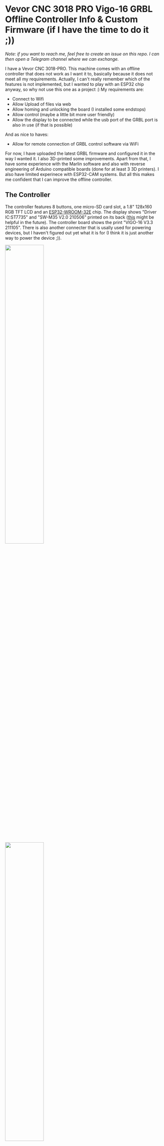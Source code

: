 # Vevor CNC 3018 PRO Vigo-16 GRBL Offline Controller Info &amp; Custom Firmware (if I have the time to do it ;))

*Note: if you want to reach me, feel free to create an issue on this repo. I can then open a Telegram channel where we can exchange.*

I have a Vevor CNC 3018-PRO. This machine comes with an offline controller that does not work as I want it to, basically because it does not meet all my requirements. Actually, I can't really remember which of the features is not implemented, but I wanted to play with an ESP32 chip anyway, so why not use this one as a project :) My requirements are:

* Connect to Wifi
* Allow Upload of files via web
* Allow homing and unlocking the board (I installed some endstops)
* Allow control (maybe a little bit more user friendly)
* Allow the display to be connected while the usb port of the GRBL port is also in use (if that is possible)

And as nice to haves:

* Allow for remote connection of GRBL control software via WiFi

For now, I have uploaded the latest GRBL firmware and configured it in the way I wanted it. I also 3D-printed some improvements. Apart from that, I have some experience with the Marlin software and also with reverse engineering of Arduino compatible boards (done for at least 3 3D printers). I also have limited experinece with ESP32-CAM systems. But all this makes me confident that I can improve the offline controller.

## The Controller

The controller features 8 buttons, one micro-SD card slot, a 1.8" 128x160 RGB TFT LCD and an [ESP32-WROOM-32E](https://www.espressif.com/sites/default/files/documentation/esp32-wroom-32e_esp32-wroom-32ue_datasheet_en.pdf) chip. The display shows "Driver IC:ST7735" and "SW-M35 V2.0 210506" printed on its back ([this](https://techoverflow.net/2023/05/30/minimal-esp32-platformio-128x160px-tft-display-example-using-adafruit-st7735/) might be helpful in the future). The controller board shows the print "VIGO-16 V3.3 211105". There is also another connecter that is usally used for powering devices, but I haven't figured out yet what it is for (I think it is just another way to power the device ;)).

<image src="images/Board-with-Display.jpg" width="50%" />
<image src="images/Board-with-Display-Back.jpg" width="50%" />
<image src="images/Board-with-ESP32-WROOM-32E.jpg" width="50%" />

### Connecting the controller

I first idea was to maybe use the cable connection to connect to the board. However, there is another connector on the board named P3 that features 5 pins. I soldered some metal pins to the conenctor to be able to use them. After that, I tried to connect a USB connector directly to the pins. For that I tested which bpin is GND (left-most pin is GND, right-most is nost likely 5V, I guessed). When connected to a PC, the device starts, but no device is recognized on the PC. My theory at this point: the board does not have an integrated USB-to-serial converter.

I measured that one of the pins is connected to the TXD 0 pin of the ESP chip ([see pinout here](https://mischianti.org/2021/05/26/esp32-wroom-32-high-resolution-pinout-and-specs/) and [data sheet here](https://www.espressif.com/sites/default/files/documentation/esp32-wroom-32e_esp32-wroom-32ue_datasheet_en.pdf)). This seemed to confirm my guess. This now leaves me with several options that I think I could try:

* use an USB-to-serial converter I bought a while ago to debug serial connections
* try use an USB ASP/ISP device (would that work?)
* try to use the ESP32-CAM-MB board that came with my ESP32-CAM devices

I went for the last option as I thought this setup was already very close to the setup I expected to work.

<image src="images/ESP32-CAM-MB.jpg" width="50%" />

The first thing I want to do is store a backup of the flash on the chip so I can restore the original firmware (so I don't end up with an unsable display during the development process). On [Youtube](https://www.youtube.com/watch?v=2GwzbBn7uRw) I found a video on how to backup an ESP32. However, I only used the first few minutes to start my work. In there he basically explains on how to find the right commands via ArduinoIDE to use the `esptool` to dump the flash. This is done by configuring the ArduinoIDE correctly for an ESP32 board and run the upload with the USB-to-serial device connected, but without an ESP32 board connected.

Next, I had to figure out which pins are connected to what. The ESP32-CAM-MB connects to the back of the [ESP32-CAM](https://mischianti.org/2021/09/02/esp32-cam-high-resolution-pinout-and-specs/) module. Based on this I figured out the connections (pins numbers from left to right on the VIGO-16 board):

1. GND -> second pin from top left
2. Reset -> bottom right pin
3. TX -> second pin from bottom right
4. RX -> third pin from bottom right
5. 5V -> top left pin

<image src="images/USB-Connector-Display.jpg" width="50%" />
<image src="images/USB-Connector-ESP32-CAM-MB.jpg" width="50%" />

This connection allows for automatic reset via the ESP32-CAM-MB. Now I tried to determine the ESP32 system info for the connected board, but the `esptool` reported that the device was in the wrong boot mode. From the ESP32-CAM modules I know that a specific button has to be pressed to put the board into upload mode. With my multimeter I could find that the ESC button on the VIGO-16 board is connected to `GPIO0`. After keeping the ESC button pressed during conenction, the `esptool` can finally connect to the chip.

### Making a Backup

First, I need to find out which kind of chip is used. I ran the following command (use the COM port you have; as you can see, I use Windows BTW ;) Should work similarly on Linux):

```
esptool.exe --port "COM8" flash_id
```

The output is:

```
esptool.py v4.5.1
Serial port COM8
Connecting............
Detecting chip type... Unsupported detection protocol, switching and trying again...
Connecting....
Detecting chip type... ESP32
Chip is ESP32-D0WD-V3 (revision v3.0)
Features: WiFi, BT, Dual Core, 240MHz, VRef calibration in efuse, Coding Scheme None
Crystal is 40MHz
MAC: xx:xx:xx:xx:xx:xx (replaced)
Uploading stub...
Running stub...
Stub running...
Manufacturer: 20
Device: 4016
Detected flash size: 4MB
Hard resetting via RTS pin...
```

This gives me the info that I need to pull a backup: the flash size. With this, I can pull the backup of the chip with the followin command:

```
esptool.exe --chip esp32 --port "COM8" --baud 921600 read_flash 0 0x400000 flash_contents.bin
```

The resulting file can be found in the "backup" folder (I created two additional backups, just to be sure ;)).

### Restoring a Backup

Then, I tried to restore the backup. This is done via this command:

```
esptool.exe --chip esp32 --port "COM8" --baud 921600  --before default_reset --after hard_reset write_flash  -z --flash_mode dio --flash_freq 40m --flash_size detect 0x0 flash_contents.bin
```

This worked for me, the display seems to work as before. Hence, I am now safe to run another software on the system I just need to start implementing :)

## Display connection

To configure the connection to the display correctly, I need to figure out the connections of the pins first. Then, I also need to understand how the configuration of the display libraries work. I measured the pins of the display and this is the result and added the pin descriptions that are very hard to read from the LCD board (LCD1 pins from top to bottom seen from the top of the controller board):

1. BLK -> via R19 to pin 28 -> GPIO 17 (Backlight)
2. CS  -> via R8 to pin 23  -> GPIO 15 (Chip Select/Slave Select)
3. D/C -> via R7 to pin 14  -> GPIO 12 (Data/Command; =RS Register Select?)
4. RES -> via R6 to pin 24  -> GPIO  2
5. SDA -> via R5 to pin 13  -> GPIO 14 (SPI Data; connect to MOSI?)
6. SCL -> via R4 to pin 16  -> GPIO 13 (SPI Clock)
7. VCC
8. GND

## Programming the ESP32

I created a simple "Hello World!" example for the ESP32 in basically no time and it was running sucessfully. While uploading the program to the ESP32 worked, I couldn't see any output when connecting the serial monitor. A little googeling helped me to figure out the correct settings in the PlatformIO ini file.

### Controlling the Display

My next goal then was to show some output on the display to give me some feedback (beside the serial monitor that I can use for this). However, I had a steep learning curve to tackle at this point. I tried to simply use the pin numbers from the sites linked above. No luck. The numbers in the black squares in the picture from `mischianti.org` didn't work and neither did the pin numbers from the data sheet. Sometimes the display flickered and I heard something coming from the speaker, but the display did not show anything. This led me to two ideas:

1. the pins could be incorrect (but I verified them again with my multimeter)
2. maybe the default pin settings of the ESP32 variant I am using are conflicting with my setup

First, I introduced my own variant of the ESP32 so I would be able to define all the pins to my requirements. Figuring out how this works was not that easy, but my default program worked even after using my own variant. Then, I tried to connect to the display again, again with no luck.

This led me to read something about the different communication methods of an ESP32: I2C and SPI. After understanding the difference and seeing that the display was basically connected to one of the SPI interfaces (HSPI), I was rather sure that I have to configure the SPI correctly to communicate with the display.

While trying to set the correct pins in the `pins_arduino.h` of my variant, I recognized that the pins that are mentioned there are actually not pins, but GPIO numbers. That one was a hard learning for me. The default RX/TX settings finally lead me to this idea and after setting the correct GPIOs for the SPI and also setting the right GPIOs for the display in the library I use, the display finally works!

Next steps:

1. make the speaker work
2. make the SD card reader work
3. make the buttons work
4. make the Wifi (and Bluetooth?) work
5. connect to the GRBL board via serial connection
6. implement nice menus etc.

### Controlling the Speaker

There is a small speaker that could provide some feedback as well. And after connecting the display maybe this a simpler task with a "low hanging fruit" :) I knew there was a speaker, but I didn't know where it was located and I did not know how the component looked like. Nevertheless, I found the speaker and via some electronic parts (Q3 and R25) it is connected to pin 33 (GPIO 21). Maybe this is good starting point.

Actually, implementing the speaker was really easy. With some googeling I found a nice `pitches.h` file that can be used with the standard Arduino `tones()` function. Now, I can also give audio feedback.

Next steps:

1. ~~make the speaker work~~
2. make the SD card reader work
3. make the buttons work
4. make the Wifi (and Bluetooth?) work
5. connect to the GRBL board via serial connection
6. implement nice menus etc.

### Accessing the microSD card

As always, figuring out the pin connections (from left to right):

1. unused? (SD: Card Inserted = GND)
2. unused            (SD pin 8) 
3. pin 31 -> GPIO 19 (SD pin 7: Data Out)
4. GND               (SD pin 6)
5. pin 30 -> GPIO 18 (SD pin 5: Serial Clock)
6. VCC               (SD pin 4)
7. pin 37 -> GPIO 23 (SD pin 3: Data In)
8. pin 29 -> GPIO  5 (SD pin 2: Chip Select)
9. unused            (SD pin 1)

The pins (in reverse order, pin 1 is the "card in" signal, which is pulled to GND if card is inserted) correspond the different microSD contacts as shown [here](https://mischianti.org/2021/03/28/how-to-use-sd-card-with-esp32-2/). The pin connections seem to indicate that the second SPI interface (VSPI) is used for the SD card access.

I had the feeling that I should be using the VSPI as the default and set up the HSPI specifically of the TFT. I had to figure out how to set up the second SPI as I didn't find any indication that two SPIs are instantiated by default.

After I got the HSPI for the SPI switched over to manual setup, I followed the abovementioned guide to run some basic SD card access steps. All worked well as now the default SPI is VSPI (to wich the SD card reader is attached). Listing the files worked flawlessly.

Next steps:

1. ~~make the speaker work~~
2. ~~make the SD card reader work~~
3. make the buttons work
4. make the Wifi (and Bluetooth?) work
5. connect to the GRBL board via serial connection
6. implement nice menus etc.

### Reading the buttons

The button pins are as follows:

* +X  -> pin  4 -> GPIO 36
* -X  -> pin  5 -> GPIO 39
* +Y  -> pin  6 -> GPIO 34
* -Y  -> pin  7 -> GPIO 35
* SET -> pin  8 -> GPIO 32
* +Z  -> pin 10 -> GPIO 25
* -Z  -> pin 11 -> GPIO 26
* ESC -> pin 25 -> GPIO  0

With this information I tried to figure out how to react to button presses wihtout having to regularly poll the button state. This is possible with external interrupts as shown [here](https://microcontrollerslab.com/esp32-external-interrupts-tutorial-arduino-ide/). With some macro-magic and a debouncing library I added all the button code. This currently supports single, double and long press. There is another example [here](https://forum.arduino.cc/t/adding-a-double-click-case-statement/283504) that does not use interrupts. Maybe I have to look at this later.

Next steps:

1. ~~make the speaker work~~
2. ~~make the SD card reader work~~
3. ~~make the buttons work~~
4. make the Wifi (and Bluetooth?) work
5. connect to the GRBL board via serial connection
6. implement nice menus etc.

### Wifi Connection

For connecting the WiFi I used [this tutorial](https://randomnerdtutorials.com/esp32-useful-wi-fi-functions-arduino/). AP mode as well as STA mode work like a charm. There is also some information about reacting to WiFi events, which seems quite useful. I also saw that if I want to use both the AP and the STA mode at the same time [I need to determine the channel of the WiFi STA I want to use first and then prepare the AP with that channel for it to be able to work](https://forum.arduino.cc/t/esp8266-wifi_ap_sta-mode-wie-richtig-benutzen/556529/9).

I didn't bother about Bluetooth right now, as I currently don't see any real requirement apart from mobile app development (which I currently don't want to dig into).

#### Intermezzo: Web Server

I definitely want to run a webserver on the ESP32 to be able to upload files through the server to the SD card and ideally to directly communicate with the server via a simulated COM port. On the client side I might be able to use the software from [this](https://tibbo.com/soi/software.html) page for the connection with Windows and Linux.

For the an asynchronous server I found [this page](https://myhomethings.eu/de/esp32-asynchroner-webserver/) with a simple introduction. However, I think I'll have to implement a more capable system that is comparable to the [ESP3D project](https://github.com/luc-github/ESP3D). I think I might have to borrow some of the ideas from there to speed up my project. While looking at that project, I also found the [FludiNC](https://github.com/bdring/FluidNC) project, which sounds also very interesting (although I'm not going to switch my CNC and laser controller boards for an ESP32 anytime soon).

No implementation as of yet... But I recognized that the size of the image is already 805177 bytes of 1310720. I guess I will have to resize the partitions or store some data somewhere else to make use of the 4MB size of the ESP32 flash. Or maybe this is actually the limit?

Next steps:

1. ~~make the speaker work~~
2. ~~make the SD card reader work~~
3. ~~make the buttons work~~
4. ~~make the Wifi (and Bluetooth?) work~~
5. connect to the GRBL board via serial connection
6. implement nice menus etc.

### Connecting to the GRBL board

I have a spare GRBL board that can be used for my laser cutter. I think the Vevor CNC board will have a similar serial connection. Hence, I tried to derive the correct pins of the connector from the [board details](https://github.com/makerbase-mks/MKS-DLC/tree/master/hardware/MKS%20DLC%20V2.1_001), which show the pinout.

Based on this and looking at the connection cable, I would assume the following pin connection setup (looking at the port from the front):

```
1 3 5 7
2 4 6 8
```

* 1 (not connected)
* 2 TX  -> via R38 to pin 12       -> GPIO 27
* 3 RST -> via Q1 and R1 to pin 36 -> GPIO 22
* 4 RX  -> via R37 to pin 9        -> GPIO 33
* 5+6 GND
* 7+8 5V

I didn't find any connection to pin 1, but if these pin connections are correct, then the pinout from the offline controller board should be exactly the same as on the GRBL board (with TX and RX being switched).

I am not sure why pin 3 is connected to Q1, but I would expect that this allows for e.g. a reset of the GRBL board or similar. Indeed, if I pull up GPIO 22, pin 3 of the connector is connected to GND. I will have to test with the Vevor board whether this pull-down has any effect.

I checked the behavior of the CNC if I pull the pin to GND manually. Indeed, the CNC is reset. Also, if one of the CNC endstops is hit during the CNC process, the display (with the original firmware) shows an alarm and offers to reset the GRBL board. I guess this is the functionality that they implemented.

## Current Display and Web Views

### Display Views
<image src="images/Display-Boot.jpg" width="30%" />
<image src="images/Display-Home.jpg" width="30%" />
<image src="images/Display-Move.jpg" width="30%" />
<image src="images/Display-SPN.jpg" width="30%" />
<image src="images/Display-Alarm.jpg" width="30%" />
<image src="images/Display-Files.jpg" width="30%" />
<image src="images/Display-Run.jpg" width="30%" />
<image src="images/Display-Settings.jpg" width="30%" />
<image src="images/Display-About.jpg" width="30%" />

### Web Views
<image src="images/Web-Control.jpg" width="30%" />
<image src="images/Web-Files.jpg" width="30%" />
<image src="images/Web-Print.jpg" width="30%" />
<image src="images/Web-Running.jpg" width="30%" />
<image src="images/Web-Settings.jpg" width="30%" />
<image src="images/Web-About.jpg" width="30%" />

## Implementation

### First Steps

After preparing the knowledge I needed about the offline controller, I wanted to start implementing the boot screen. For doing that, I took a Vevor image from the internet, altered it a little bit to look similar to the old image and then converted it to an `.h` file to be able to draw it. I used [this online converter](http://www.rinkydinkelectronics.com/t_imageconverter565.php) and [this software](https://sourceforge.net/projects/lcd-image-converter/) to convert the image into the required format.

While doing so I recognized that the display didn't show the right colors, but inverted some of them. According to my Google search, this is caused by the incorrect setup of the graphics library. The bad thing: if I configured the library to show the colors correctly, the column and row offsets of the pixels where incorrect. Setting the column and row offset, however, is done via a protected method on the library class. So I had to derive my own class of the graphics library that acually does what I want: correct colors AND correct offsets.

After fixing this, I was able to show the bitmap as I wanted. I also had to fix the initialization of the speaker stuff, as it produced an error message.

### Basic Connection to the GRBL Board

After setting the correct RX/TX pins for the second serial, I am able to connect my serial monitor via the display to the GRBL contoller. By just pushing everything that is received via one serial to the other, I am able to controle the GRBL board directly. During my tests I also checked whether it is possible to use the USB connection in parallel to the display connection. As soon as the display is connected, the USB connection does not work anymore. No commands are accepted. It seems to me that I need to alter the [GRBL firmware](https://github.com/gnea/grbl) to make use of two ports in parallel (which would be my aim). However, I also read that on some boards the RX/TX pins of the display connector and the USB connector on the GRBL board are actually the same, which would not allow for parallel use.

Next steps:

1. ~~make the speaker work~~
2. ~~make the SD card reader work~~
3. ~~make the buttons work~~
4. ~~make the Wifi (and Bluetooth?) work~~
5. ~~connect to the GRBL board via serial connection~~
6. implement nice menus etc.

### Implementation Planning

Now I am at the point where I need to sketch out how to move forward. There are a lot of things I want to achieve, but of course I don't want to do everything by myself. I'll rather crawl through some implementations from others, think of what I need and integrate the ideas into my own firmware (hoping that it all fits into the 4MB flash size of the chip). I would like to have the following points, and I think I am going to implement them in the following order:

1. WiFi STA and AP in parallel
    * if STA is not connected, start AP anayway
2. configure STA and AP mode over a web interface
3. allow for OTA updates via a web interface

After those, I want the following things in addiotion (unordered for now):

* Web interface for control, files, printing and serial terminal (wifi config and update is ideally already there, see above)
* Web serial connection
* Display implementation for control, files, printing and network info
* (GRBL board topic; maybe not required with web serial connection) allow USB and display in parallel

### Implementation Planning - revised

I fiddled around a little bit with the SPIFFS storage for files and it works really well and easy. While I was implementing that, I decided to change my plan:

1. ~~WiFi STA and AP in parallel~~
    * ~~if STA is not connected, start AP anyway~~ (both already done)
2. implement OTA updates via the web interface
3. configure STA and AP mode over a web interface

I want to switch the two points because of "bootstrapping" reasons. With the OTA update, I will be able to exchange the current app image on the ESP32 easily via the web interface. In the initial phase, I will just create a simple web site (non-compressed html; possibly without CSS) stored on the SPIFFS partition to upload the new image. With that done, I can upload a new app image OTA any time (and I will potentially reduce wear by using a different partition on every update). I expect that the upload process is quite similar for OTA and SPIFFS files.

When this is done, I will create a new web page and a new firmware, that also allows for uploading the web file for the SPIFFS partition. With this, I can exchange the image or the web part whenever I want via the web interface. That sounds very convenient to me. After reading [this](https://randomnerdtutorials.com/esp32-ota-over-the-air-arduino/) solution, I feel I can just use the suggested library and I can be done with mostly everything for the webserver I need in now time. It does not allow for single file upload to SPIFFS, but I can generate the SPIFFS binary file from my VS Code project just fine, so the upload of a bin file is totally sufficient for me.

And wow, this was a quick one. With the [AsyncElegantOTA](https://randomnerdtutorials.com/esp32-ota-over-the-air-arduino/) library, the updates are already working. Looking at the library, the code isn't really that complicated, but I don't mind the small "buy me a coffee" icon on the page for now ;).

### Implementation next steps

Again, I changed my plans a little bit. I'm working very agile ;). I added the menu screen, the control screen and the info screen to the display already. Buttons work on the screens, but not all of them have some logic behind them that has an effect. OTA is working nicely so far. However, sometimes I still need to connect the device to the serial port to flash and monitor it when I run into errors. Didn't happen to often, though, so for now I run the display off an USB charger.

The next steps for me are now:
1. ~~WiFi STA and AP in parallel~~
    * ~~if STA is not connected, start AP anyway~~ (both already done)
2. ~~implement OTA updates via the web interface~~
3. Display implementation for settings (only feed rate and baud rate?)
4. configure STA and AP mode over a web interface

and after that (most likely in this order):

* GRBL board connection
* Web serial connection
* Web interface for control, files, printing and serial terminal (wifi config and update is ideally already there, see above)
* Display implementation for files and printing
* (GRBL board topic; maybe not required with web serial connection) allow USB and display in parallel

### Settings implemented

The settings are now implemented, altough I only implemented feed rate and baud rate (for the serial to the GRBL board). The information is stored in the NVM (non-volatile memory), so it will survive any reboot and update. The only missing thing on the display is the file implementation. However, as this requires some testing with the GRBL board (is this file really processed?), I'm going to push this back a little bit. One idea that I had: maybe if I stop the communication of the serial port to the GRBL board, the board can be connected via USB? This would solve my problem, but I fear that this will not work. As far as I can remember this worked for my Laser cutter, but I'll have to test that with the machine directly. So, next points in the order I see them now:

1. ~~WiFi STA and AP in parallel~~
    * ~~if STA is not connected, start AP anyway~~ (both already done)
2. ~~implement OTA updates via the web interface~~
3. ~~Display implementation for settings (only feed rate and baud rate?)~~
    * ~~maybe add "disconnect" functionality if that frees the USB connection?~~ (does not work)
4. ~~GRBL board connection~~ (done)
    * ~~maybe a good point in time to look also at this: (GRBL board topic; maybe not required with web serial connection) allow USB and display in parallel~~ (seems impossible with my GRBL board as the USB and the display port connect to the same pins of the processor)
5. configure STA and AP mode over a web interface (pushed back)
6. ~~Web serial connection~~ (works, yay! But consumes a lot of processing power making OTA nearly impossible :()
7. Web interface for control, files, printing and serial terminal (wifi config ~~and update~~ (done) is ideally already there, see above)
8. Display implementation for files and printing

NOTE: in the current state the OTA functionality is not really usable. I think I have to change my programming style to consume less resources. That will require some refactoring, I think :(

### Performance increase

Success! After some changes I am now able to quickly upload an OTA update. However, when Candle is connected to the Web Serial Port, the control screen becomes very unresponsive. I think I'll have to look into that later. It works for now, although I have to test "the real thing", i.e. running a gcode file through Candle.

### Preparations for web improvements

I want to use Bootstrap 5 for my web pages, so I downloaded the required CSS files etc. I read [here](https://github.com/me-no-dev/ESPAsyncWebServer/issues/556) that the ESPAsyncWebServer is already capable of serving gzipped files. Hence, I zipped the files I want to serve and I created a `data-unzipped` folder for the files that I will use during web development. In addition to that, I added a `pre` python script that zips the `index.html` automatically whenever a new SPIFFS files is built. Additional files can easily be added, if needed. I got the ideas from [here](https://docs.platformio.org/en/latest/scripting/actions.html) and [here](https://docs.python.org/3/library/gzip.html#examples-of-usage).

## It has been some days...

... but I managed to implement some stuff and I was also able to improve performance a little bit (including by using the two cores of the ESP32 more effectively for the UI and the buttons). Printing via network seems flawlessly possible right now (I use Candle with the Tibbo remote serial software), control via web UI works as well and printing a file from the SD card is also possible. Nevertheless, there are still some things that I might want to implement in the future (most likely with this priority):

1. Files in the Web UI (show files, start file, upload/download/delete files)
2. Implement overrides (feed, rapid, spindle) via display (see [here](https://github.com/gnea/grbl/blob/master/doc/markdown/commands.md#extended-ascii-realtime-command-descriptions))
3. Make file printing better (nicer UI, easier usage and maybe react to GRBL replies?)
4. Implement Web UI settings

## Later

* ~~[partition tables and embedding binary data](https://docs.platformio.org/en/latest/platforms/espressif32.html#partition-tables), see also [here](https://community.platformio.org/t/unable-to-build-and-upload-spiffs-filesystem-image-with-framework-esp-idf/17820/2) and [here](https://github.com/espressif/arduino-esp32/blob/master/tools/partitions/default.csv)~~
* ~~[OTA updates](https://randomnerdtutorials.com/esp32-over-the-air-ota-programming/) and [AsyncElegantOTA](https://randomnerdtutorials.com/esp32-ota-over-the-air-arduino/)~~
* ~~[Preferences](https://randomnerdtutorials.com/esp32-save-data-permanently-preferences/)~~
* [GRBL quick reference](https://www.sainsmart.com/blogs/news/grbl-v1-1-quick-reference) and [GRBL command documentation](https://github.com/gnea/grbl/tree/master/doc/markdown)
* ~~[Websockets](https://randomnerdtutorials.com/esp32-websocket-server-arduino/) and [here as well](https://github.com/me-no-dev/ESPAsyncWebServer#async-websocket-plugin)~~
*~~[onReceive for Serial](https://github.com/espressif/arduino-esp32/blob/master/libraries/ESP32/examples/Serial/OnReceive_Demo/OnReceive_Demo.ino)~~
* [RGB565 Color Picker](https://barth-dev.de/online/rgb565-color-picker/)
* [Pixel editor](https://apps.lospec.com/pixel-editor) (good for figuring out how to draw something)
* [Online Arduino ESP32 simulator](https://wokwi.com/projects/new/esp32) (unfortunately, very slow when working with a display, but still allows to try some things...)
* ~~[Bootstrap icons](https://icons.getbootstrap.com/#icons)~~
* [File Upload](https://github.com/smford/esp32-asyncwebserver-fileupload-example/blob/master/example-02/example-02.ino)